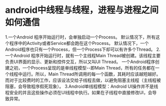 # android中线程与线程，进程与进程之间如何通信

1.一个Android 程序开始运行时，会单独启动一个Process。
   默认情况下，所有这个程序中的Activity或者Service都会跑在这个Process。
   默认情况下，一个Android程序也只有一个Process，但一个Process下却可以有许多个Thread。
2.一个Android 程序开始运行时，就有一个主线程Main Thread被创建。该线程主要负责UI界面的显示、更新和控件交互，所以又叫UI Thread。
   一个Android程序创建之初，一个Process呈现的是单线程模型--即Main Thread，所有的任务都在一个线程中运行。所以，Main Thread所调用的每一个函数，其耗时应该越短越好。而对于比较费时的工作，应该设法交给子线程去做，以避免阻塞主线程（主线程被阻塞，会导致程序假死现象）。 
3.Android单线程模型：Android UI操作并不是线程安全的并且这些操作必须在UI线程中执行。如果在子线程中直接修改UI，会导致异常。